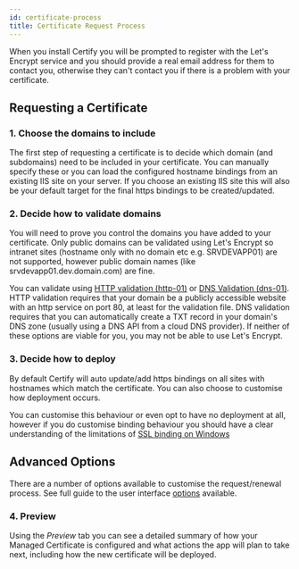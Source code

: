```yaml
---
id: certificate-process
title: Certificate Request Process
---
```


When you install Certify you will be prompted to register with the Let's Encrypt service and you should provide a real email address for them to contact you, otherwise they can't contact you if there is a problem with your certificate. 

## Requesting a Certificate

### 1. Choose the domains to include
The first step of requesting a certificate is to decide which domain (and subdomains) need to be included in your certificate. You can manually specify these or you can load the configured hostname bindings from an existing IIS site on your server. If you choose an existing IIS site this will also be your default target for the final https bindings to be created/updated.

### 2. Decide how to validate domains
You will need to prove you control the domains you have added to your certificate. Only public domains can be validated using Let's Encrypt so intranet sites (hostname only with no domain etc e.g. SRVDEVAPP01) are not supported, however public domain names (like srvdevapp01.dev.domain.com) are fine.

You can validate using [HTTP validation (http-01)](http-validation.md) or [DNS Validation (dns-01)](dns-validation.md). HTTP validation requires that your domain be a publicly accessible website with an http service on port 80, at least for the validation file. DNS validation requires that you can automatically create a TXT record in your domain's DNS zone (usually using a DNS API from a cloud DNS provider). If neither of these options are viable for you, you may not be able to use Let's Encrypt.

### 3. Decide how to deploy
By default Certify will auto update/add https bindings on all sites with hostnames which match the certificate. You can also choose to customise how deployment occurs. 

You can customise this behaviour or even opt to have no deployment at all, however if you do customise binding behaviour you should have a clear understanding of the limitations of [SSL binding on Windows](ssl-windows.md)

## Advanced Options

There are a number of options available to customise the request/renewal process. See full guide to the user interface [options](ui-options.md) available.

### 4. Preview
Using the *Preview* tab you can see a detailed summary of how your Managed Certificate is configured and what actions the app will plan to take next, including how the new certificate will be deployed.
